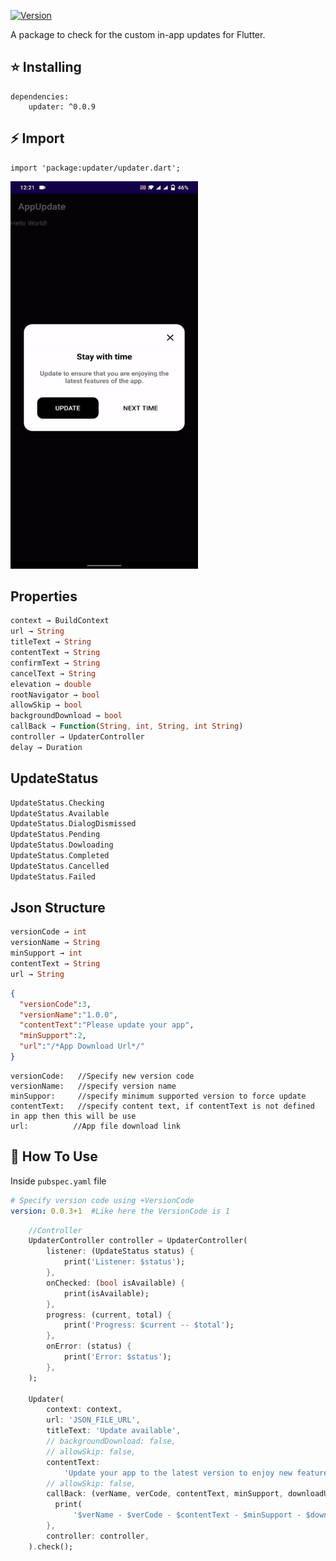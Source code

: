 [![Version](https://img.shields.io/pub/v/updater?color=%2354C92F&logo=dart)](https://pub.dev/packages/updater/install)

A package to check for the custom in-app updates for Flutter.

## ⭐ Installing
```
dependencies:
    updater: ^0.0.9
```

## ⚡ Import 
```
import 'package:updater/updater.dart';
```

<img src="https://raw.githubusercontent.com/MarsadMaqsood/AppUpdate/master/assets/image.gif" alt="alt text" width="300" height="620">

## Properties

```dart
context → BuildContext
url → String
titleText → String
contentText → String
confirmText → String
cancelText → String
elevation → double
rootNavigator → bool
allowSkip → bool
backgroundDownload → bool
callBack → Function(String, int, String, int String)
controller → UpdaterController
delay → Duration
```

## UpdateStatus
```dart
UpdateStatus.Checking
UpdateStatus.Available
UpdateStatus.DialogDismissed
UpdateStatus.Pending
UpdateStatus.Dowloading
UpdateStatus.Completed
UpdateStatus.Cancelled
UpdateStatus.Failed
```

## Json Structure

```dart
versionCode → int
versionName → String
minSupport → int
contentText → String
url → String 
```

```json
{
  "versionCode":3,
  "versionName":"1.0.0",
  "contentText":"Please update your app",
  "minSupport":2,
  "url":"/*App Download Url*/"
}
```

```
versionCode:   //Specify new version code
versionName:   //specify version name
minSuppor:     //specify minimum supported version to force update
contentText:   //specify content text, if contentText is not defined in app then this will be use
url:          //App file download link
```

## 📙 How To Use

Inside `pubspec.yaml` file
```yaml
# Specify version code using +VersionCode
version: 0.0.3+1  #Like here the VersionCode is 1
```

```dart
    //Controller
    UpdaterController controller = UpdaterController(
        listener: (UpdateStatus status) {
            print('Listener: $status');
        },
        onChecked: (bool isAvailable) {
            print(isAvailable);
        },
        progress: (current, total) {
            print('Progress: $current -- $total');
        },
        onError: (status) {
            print('Error: $status');
        },
    );

    Updater(
        context: context,
        url: 'JSON_FILE_URL',
        titleText: 'Update available',
        // backgroundDownload: false,
        // allowSkip: false,
        contentText:
            'Update your app to the latest version to enjoy new feature.',
        // allowSkip: false,
        callBack: (verName, verCode, contentText, minSupport, downloadUrl) {
          print(
              '$verName - $verCode - $contentText - $minSupport - $downloadUrl');
        },
        controller: controller,
    ).check();
```
